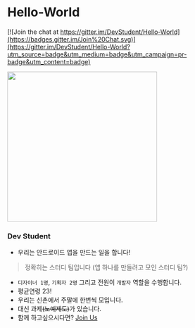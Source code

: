 # Hello-World

[![Join the chat at https://gitter.im/DevStudent/Hello-World](https://badges.gitter.im/Join%20Chat.svg)](https://gitter.im/DevStudent/Hello-World?utm_source=badge&utm_medium=badge&utm_campaign=pr-badge&utm_content=badge)

<img src="https://camo.githubusercontent.com/95c4f369b7087c769ee2bf25a471b0a07cf5ee58/687474703a2f2f7777772e6e687063772e636f6d2f75706c6f61642f2532354543253235413025323539432532354542253235414125323541392d2532354543253235393725323538362532354543253235394425323538432d315f3130303331353034343832382e706e67" width="340" />

### Dev Student

- 우리는 안드로이드 앱을 만드는 일을 합니다!

 > 정확히는 스터디 팀입니다 (앱 하나를 만들려고 모인 스터디 팀?)
- `디자이너 1명`, `기획자 2명` 그리고 전원이 `개발자` 역할을 수행합니다.
- 평균연령 23!
- 우리는 신촌에서 주말에 한번씩 모입니다.
- 대신 과제~~(노예제도)~~가 있습니다.
- 함께 하고싶으시다면? [Join Us](https://docs.google.com/forms/d/1VXeZzSYo9yKGS-M5rNC1g90G24bXOm_BV3mfbsmIe7Y/edit?usp=drive_web)
